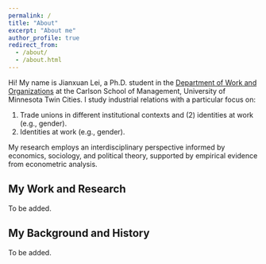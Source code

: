 ```yaml
---
permalink: /
title: "About"
excerpt: "About me"
author_profile: true
redirect_from: 
  - /about/
  - /about.html
---
```


Hi! My name is Jianxuan Lei, a Ph.D. student in the [Department of Work and Organizations](https://carlsonschool.umn.edu/departments/work-organizations-department) at the Carlson School of Management, University of Minnesota Twin Cities. I study industrial relations with a particular focus on:

1. Trade unions in different institutional contexts and (2) identities at work (e.g., gender). 
2. Identities at work (e.g., gender). 
      
My research employs an interdisciplinary perspective informed by economics, sociology, and political theory, supported by empirical evidence from econometric analysis.

## My Work and Research
To be added.

## My Background and History
To be added.
